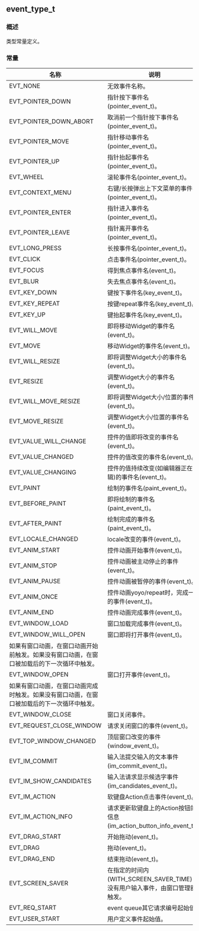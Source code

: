 ## event\_type\_t
### 概述
 类型常量定义。

### 常量
<p id="event_type_t_consts">

| 名称 | 说明 | 
| -------- | ------- | 
| EVT\_NONE | 无效事件名称。 |
| EVT\_POINTER\_DOWN | 指针按下事件名(pointer\_event\_t)。 |
| EVT\_POINTER\_DOWN\_ABORT | 取消前一个指针按下事件名(pointer\_event\_t)。 |
| EVT\_POINTER\_MOVE | 指针移动事件名(pointer\_event\_t)。 |
| EVT\_POINTER\_UP | 指针抬起事件名(pointer\_event\_t)。 |
| EVT\_WHEEL | 滚轮事件名(pointer\_event\_t)。 |
| EVT\_CONTEXT\_MENU | 右键/长按弹出上下文菜单的事件名(pointer\_event\_t)。 |
| EVT\_POINTER\_ENTER | 指针进入事件名(pointer\_event\_t)。 |
| EVT\_POINTER\_LEAVE | 指针离开事件名(pointer\_event\_t)。 |
| EVT\_LONG\_PRESS | 长按事件名(pointer\_event\_t)。 |
| EVT\_CLICK | 点击事件名(pointer\_event\_t)。 |
| EVT\_FOCUS | 得到焦点事件名(event\_t)。 |
| EVT\_BLUR | 失去焦点事件名(event\_t)。 |
| EVT\_KEY\_DOWN | 键按下事件名(key\_event\_t)。 |
| EVT\_KEY\_REPEAT | 按键repeat事件名(key\_event\_t)。 |
| EVT\_KEY\_UP | 键抬起事件名(key\_event\_t)。 |
| EVT\_WILL\_MOVE | 即将移动Widget的事件名(event\_t)。 |
| EVT\_MOVE | 移动Widget的事件名(event\_t)。 |
| EVT\_WILL\_RESIZE | 即将调整Widget大小的事件名(event\_t)。 |
| EVT\_RESIZE | 调整Widget大小的事件名(event\_t)。 |
| EVT\_WILL\_MOVE\_RESIZE | 即将调整Widget大小/位置的事件名(event\_t)。 |
| EVT\_MOVE\_RESIZE | 调整Widget大小/位置的事件名(event\_t)。 |
| EVT\_VALUE\_WILL\_CHANGE | 控件的值即将改变的事件名(event\_t)。 |
| EVT\_VALUE\_CHANGED | 控件的值改变的事件名(event\_t)。 |
| EVT\_VALUE\_CHANGING | 控件的值持续改变(如编辑器正在编辑)的事件名(event\_t)。 |
| EVT\_PAINT | 绘制的事件名(paint\_event\_t)。 |
| EVT\_BEFORE\_PAINT | 即将绘制的事件名(paint\_event\_t)。 |
| EVT\_AFTER\_PAINT | 绘制完成的事件名(paint\_event\_t)。 |
| EVT\_LOCALE\_CHANGED | locale改变的事件(event\_t)。 |
| EVT\_ANIM\_START | 控件动画开始事件(event\_t)。 |
| EVT\_ANIM\_STOP | 控件动画被主动停止的事件(event\_t)。 |
| EVT\_ANIM\_PAUSE | 控件动画被暂停的事件(event\_t)。 |
| EVT\_ANIM\_ONCE | 控件动画yoyo/repeat时，完成一次的事件(event\_t)。 |
| EVT\_ANIM\_END | 控件动画完成事件(event\_t)。 |
| EVT\_WINDOW\_LOAD | 窗口加载完成事件(event\_t)。 |
| EVT\_WINDOW\_WILL\_OPEN | 窗口即将打开事件(event\_t)。
 如果有窗口动画，在窗口动画开始前触发。如果没有窗口动画，在窗口被加载后的下一次循环中触发。 |
| EVT\_WINDOW\_OPEN | 窗口打开事件(event\_t)。
 如果有窗口动画，在窗口动画完成时触发。如果没有窗口动画，在窗口被加载后的下一次循环中触发。 |
| EVT\_WINDOW\_CLOSE | 窗口关闭事件。 |
| EVT\_REQUEST\_CLOSE\_WINDOW | 请求关闭窗口的事件(event\_t)。 |
| EVT\_TOP\_WINDOW\_CHANGED | 顶层窗口改变的事件(window\_event\_t)。 |
| EVT\_IM\_COMMIT | 输入法提交输入的文本事件(im\_commit\_event\_t)。 |
| EVT\_IM\_SHOW\_CANDIDATES | 输入法请求显示候选字事件(im\_candidates\_event\_t)。 |
| EVT\_IM\_ACTION | 软键盘Action点击事件(event\_t)。 |
| EVT\_IM\_ACTION\_INFO | 请求更新软键盘上的Action按钮的信息(im\_action\_button\_info\_event\_t)。 |
| EVT\_DRAG\_START | 开始拖动(event\_t)。 |
| EVT\_DRAG | 拖动(event\_t)。 |
| EVT\_DRAG\_END | 结束拖动(event\_t)。 |
| EVT\_SCREEN\_SAVER | 在指定的时间内(WITH\_SCREEN\_SAVER\_TIME)，没有用户输入事件，由窗口管理器触发。 |
| EVT\_REQ\_START | event queue其它请求编号起始值。 |
| EVT\_USER\_START | 用户定义事件起始值。 |
